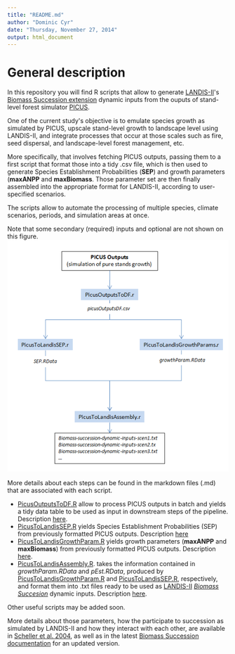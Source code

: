 ```yaml
---
title: "README.md"
author: "Dominic Cyr"
date: "Thursday, November 27, 2014"
output: html_document
---
```


# General description

In this repository you will find R scripts that allow to generate [LANDIS-II](http://www.landis-ii.org/)'s [Biomass Succession extension](http://www.landis-ii.org/extensions/biomass-succession) dynamic inputs from the ouputs of stand-level forest simulator [PICUS](http://www.wabo.boku.ac.at/en/waldbau/forschung/fachgebiete/waldoekosystemmodellierung/dynamische-oekosystemmodelle/picus/).

One of the current study's objective is to emulate species growth as simulated by PICUS, upscale stand-level growth to landscape level using LANDIS-II, and integrate processes that occur at those scales such as fire, seed dispersal, and landscape-level forest management, etc.

More specifically, that involves fetching PICUS outputs, passing them to a first script that format those into a tidy .csv file, which is then used to generate Species Establishment Probabilities (__SEP__) and growth parameters (__maxANPP__ and __maxBiomass__. Those parameter set are then finally assembled into the appropriate format for LANDIS-II, according to user-specified scenarios.

The scripts allow to automate the processing of multiple species, climate scenarios, periods, and simulation areas at once.

Note that some secondary (required) inputs and optional are not shown on this figure.
![plot of chunk PicusToLandisWorkflow](figure/PicusToLandisWorkflow.png)


More details about each steps can be found in the markdown files (.md) that are associated with each script.

+ [PicusOutputsToDF.R](http://github.com/dcyr/Landis-II-SCF/blob/master/PicusOutputsToDF.R) allow to process PICUS outputs in batch and yields a tidy data table to be used as input in downstream steps of the pipeline. Description [here](http://github.com/dcyr/Landis-II-SCF/blob/master/PicusOutputsToDF.md).
+ [PicusToLandisSEP.R](http://github.com/dcyr/Landis-II-SCF/blob/master/PicusToLandisSEP.R) yields Species Establishment Probabilities (SEP) from previously formatted PICUS outputs. Description [here](http://github.com/dcyr/Landis-II-SCF/blob/master/PicusToLandisSEP.md)
+ [PicusToLandisGrowthParam.R](http://github.com/dcyr/Landis-II-SCF/blob/master/PicusToLandisGrowthParam.R) yields growth parameters (**maxANPP** and **maxBiomass**) from previously formatted PICUS outputs. Description [here](http://github.com/dcyr/Landis-II-SCF/blob/master/PicusToLandisSEP.md).
+ [PicusToLandisAssembly.R](http://github.com/dcyr/Landis-II-SCF/blob/master/PicusToLandisAssembly.R). takes the information contained in *growthParam.RData* and *pEst.RData*, produced by [PicusToLandisGrowthParam.R](http://github.com/dcyr/Landis-II-SCF/blob/master/PicusToLandisGrowthParam.R) and [PicusToLandisSEP.R](http://github.com/dcyr/Landis-II-SCF/blob/master/PicusToLandisSEP.R), respectively, and format them into .txt files ready to be used as [LANDIS-II](http://www.landis-ii.org/) [*Biomass Succesion*](http://www.landis-ii.org/extensions/biomass-succession) dynamic inputs. Description [here](http://github.com/dcyr/Landis-II-SCF/blob/master/PicusToLandisAssembly.md).



Other useful scripts may be added soon.

More details about those parameters, how the participate to succession as simulated by LANDIS-II and how they interact with each other, are available in [Scheller et al. 2004](http://landscape.forest.wisc.edu/PDF/Scheller_Mladenoff2004_EM.pdf), as well as in the latest [Biomass Succession documentation](http://www.landis-ii.org/extensions/biomass-succession) for an updated version.



